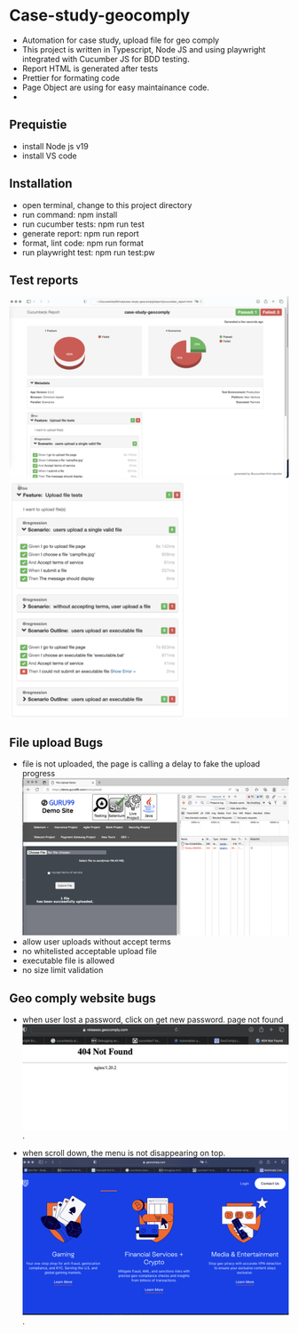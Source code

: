 # Case-study-geocomply
- Automation for case study, upload file for geo comply
- This project is written in Typescript, Node JS and using playwright integrated with Cucumber JS for BDD testing.
- Report HTML is generated after tests
- Prettier for formating code
- Page Object are using for easy maintainance code.
- 
## Prequistie
- install Node js v19
- install VS code
## Installation
- open terminal, change to this project directory
- run command: npm install
- run cucumber tests: npm run test
- generate report: npm run report
- format, lint code: npm run format
- run playwright test: npm run test:pw

## Test reports
  ![alt text for screen readers](screenshots/report.png "html report")
  ![alt text for screen readers](screenshots/report-details.png "BDD style")
## File upload Bugs
- file is not uploaded, the page is calling a delay to fake the upload progress
  ![alt text for screen readers](screenshots/no-file-upload-api-call.png "api upload not found")
- allow user uploads without accept terms
- no whitelisted acceptable upload file
- executable file is allowed
- no size limit validation

## Geo comply website bugs
- when user lost a password, click on get new password. page not found
![alt text for screen readers](screenshots/lost-and-get-new-pwd.png "page not found").

- when scroll down, the menu is not disappearing on top.
![alt text for screen readers](screenshots/menu-gone-when-scrolling-down.png "menu is not showed").